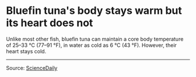 # Bluefin tuna's body stays warm but its heart does not

Unlike most other fish, bluefin tuna can maintain a core body temperature of 25–33 °C (77–91 °F), in water as cold as 6 °C (43 °F). However, their heart stays cold.

---

Source: [ScienceDaily](https://www.sciencedaily.com/releases/2015/02/150205083040.htm)